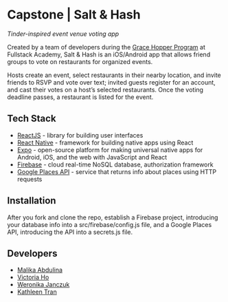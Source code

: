 # Capstone | Salt & Hash

_Tinder-inspired event venue voting app_

Created by a team of developers during the [Grace Hopper Program](https://www.gracehopper.com/) at Fullstack Academy, Salt & Hash is an iOS/Android app that allows friend groups to vote on restaurants for organized events. 

Hosts create an event, select restaurants in their nearby location, and invite friends to RSVP and vote over text; invited guests register for an account, and cast their votes on a host’s selected restaurants. Once the voting deadline passes, a restaurant is listed for the event.

## Tech Stack

* [ReactJS](https://reactjs.org/) - library for building user interfaces
* [React Native](https://reactnative.dev/) - framework for building native apps using React
* [Expo](https://expo.io/) - open-source platform for making universal native apps for Android, iOS, and the web with JavaScript and React
* [Firebase](firebase.google.com) - cloud real-time NoSQL database, authorization framework
* [Google Places API](https://developers.google.com/maps/documentation/places/web-service/overview) - service that returns info about places using HTTP requests

## Installation

After you fork and clone the repo, establish a Firebase project, introducing your database info into a src/firebase/config.js file, and a Google Places API, introducing the API into a secrets.js file.

## Developers

- [Malika Abdulina](https://github.com/MalikaAbdulina)
- [Victoria Ho](https://github.com/Victoriaho91)
- [Weronika Janczuk](https://github.com/wjanczuk)
- [Kathleen Tran](https://github.com/serenity8468)
